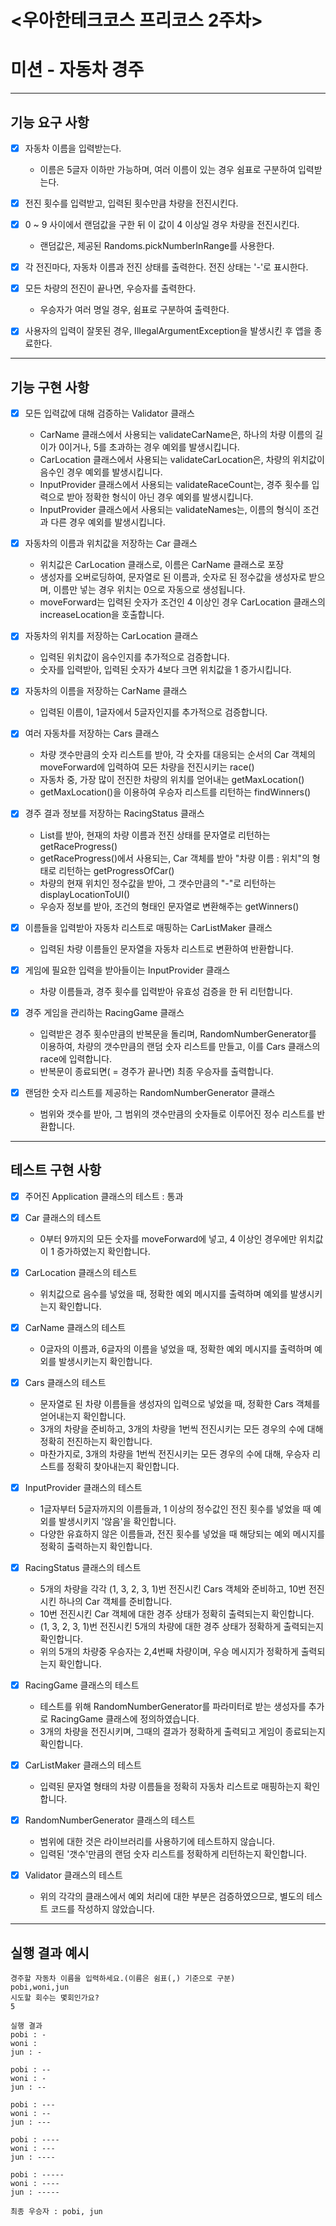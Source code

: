 # <우아한테크코스 프리코스 2주차>

# 미션 - 자동차 경주

---

## 기능 요구 사항

- [x] 자동차 이름을 입력받는다.
  - 이름은 5글자 이하만 가능하며, 여러 이름이 있는 경우 쉼표로 구분하여 입력받는다.

- [x] 전진 횟수를 입력받고, 입력된 횟수만큼 차량을 전진시킨다.

- [x] 0 ~ 9 사이에서 랜덤값을 구한 뒤 이 값이 4 이상일 경우 차량을 전진시킨다.
  - 랜덤값은, 제공된 Randoms.pickNumberInRange를 사용한다.
  
- [x] 각 전진마다, 자동차 이름과 전진 상태를 출력한다. 전진 상태는 '-'로 표시한다.

- [x] 모든 차량의 전진이 끝나면, 우승자를 출력한다.
  - 우승자가 여러 명일 경우, 쉼표로 구분하여 출력한다. 

- [x] 사용자의 입력이 잘못된 경우, IllegalArgumentException을 발생시킨 후 앱을 종료한다.

---

## 기능 구현 사항

- [x] 모든 입력값에 대해 검증하는 Validator 클래스
  - CarName 클래스에서 사용되는 validateCarName은, 하나의 차량 이름의 길이가 0이거나, 5를 초과하는 경우 예외를 발생시킵니다.
  - CarLocation 클래스에서 사용되는 validateCarLocation은, 차량의 위치값이 음수인 경우 예외를 발생시킵니다.
  - InputProvider 클래스에서 사용되는 validateRaceCount는, 경주 횟수를 입력으로 받아 정확한 형식이 아닌 경우 예외를 발생시킵니다.
  - InputProvider 클래스에서 사용되는 validateNames는, 이름의 형식이 조건과 다른 경우 예외를 발생시킵니다.
  

- [x] 자동차의 이름과 위치값을 저장하는 Car 클래스
  - 위치값은 CarLocation 클래스로, 이름은 CarName 클래스로 포장
  - 생성자를 오버로딩하여, 문자열로 된 이름과, 숫자로 된 정수값을 생성자로 받으며, 이름만 넣는 경우 위치는 0으로 자동으로 생성됩니다.
  - moveForward는 입력된 숫자가 조건인 4 이상인 경우 CarLocation 클래스의 increaseLocation을 호출합니다.
  

- [x] 자동차의 위치를 저장하는 CarLocation 클래스 
  - 입력된 위치값이 음수인지를 추가적으로 검증합니다.
  - 숫자를 입력받아, 입력된 숫자가 4보다 크면 위치값을 1 증가시킵니다.


- [x] 자동차의 이름을 저장하는 CarName 클래스
  - 입력된 이름이, 1글자에서 5글자인지를 추가적으로 검증합니다.


- [x] 여러 자동차를 저장하는 Cars 클래스
  - 차량 갯수만큼의 숫자 리스트를 받아, 각 숫자를 대응되는 순서의 Car 객체의 moveForward에 입력하여 모든 차량을 전진시키는 race()
  - 자동차 중, 가장 많이 전진한 차량의 위치를 얻어내는 getMaxLocation() 
  - getMaxLocation()을 이용하여 우승자 리스트를 리턴하는 findWinners() 
  

- [x] 경주 결과 정보를 저장하는 RacingStatus 클래스
  - List<Car>를 받아, 현재의 차량 이름과 전진 상태를 문자열로 리턴하는 getRaceProgress() 
  - getRaceProgress()에서 사용되는, Car 객체를 받아 "차량 이름 : 위치"의 형태로 리턴하는 getProgressOfCar()
  - 차량의 현재 위치인 정수값을 받아, 그 갯수만큼의 "-"로 리턴하는 displayLocationToUI()
  - 우승자 정보를 받아, 조건의 형태인 문자열로 변환해주는 getWinners()


- [x] 이름들을 입력받아 자동차 리스트로 매핑하는 CarListMaker 클래스
  - 입력된 차량 이름들인 문자열을 자동차 리스트로 변환하여 반환합니다.

  
- [x] 게임에 필요한 입력을 받아들이는 InputProvider 클래스
  - 차량 이름들과, 경주 횟수를 입력받아 유효성 검증을 한 뒤 리턴합니다.
  

- [x] 경주 게임을 관리하는 RacingGame 클래스
  - 입력받은 경주 횟수만큼의 반복문을 돌리며,
    RandomNumberGenerator를 이용하여, 차량의 갯수만큼의 랜덤 숫자 리스트를 만들고, 이를 Cars 클래스의 race에 입력합니다.
  - 반복문이 종료되면( = 경주가 끝나면) 최종 우승자를 출력합니다.


- [x] 랜덤한 숫자 리스트를 제공하는 RandomNumberGenerator 클래스
  - 범위와 갯수를 받아, 그 범위의 갯수만큼의 숫자들로 이루어진 정수 리스트를 반환합니다.

---

## 테스트 구현 사항
- [x] 주어진 Application 클래스의 테스트 : 통과

- [x] Car 클래스의 테스트
  - 0부터 9까지의 모든 숫자를 moveForward에 넣고, 4 이상인 경우에만 위치값이 1 증가하였는지 확인합니다.


- [x] CarLocation 클래스의 테스트
  - 위치값으로 음수를 넣었을 때, 정확한 예외 메시지를 출력하며 예외를 발생시키는지 확인합니다.


- [x] CarName 클래스의 테스트
  - 0글자의 이름과, 6글자의 이름을 넣었을 때, 정확한 예외 메시지를 출력하며 예외를 발생시키는지 확인합니다.


- [x] Cars 클래스의 테스트
  - 문자열로 된 차량 이름들을 생성자의 입력으로 넣었을 때, 정확한 Cars 객체를 얻어내는지 확인합니다.
  - 3개의 차량을 준비하고, 3개의 차량을 1번씩 전진시키는 모든 경우의 수에 대해 정확히 전진하는지 확인합니다.
  - 마찬가지로, 3개의 차량을 1번씩 전진시키는 모든 경우의 수에 대해, 우승자 리스트를 정확히 찾아내는지 확인합니다.


- [x] InputProvider 클래스의 테스트
  - 1글자부터 5글자까지의 이름들과, 1 이상의 정수값인 전진 횟수를 넣었을 때 예외를 발생시키지 '않음'을 확인합니다.
  - 다양한 유효하지 않은 이름들과, 전진 횟수를 넣었을 때 해당되는 예외 메시지를 정확히 출력하는지 확인합니다. 


- [x] RacingStatus 클래스의 테스트
  - 5개의 차량을 각각 (1, 3, 2, 3, 1)번 전진시킨 Cars 객체와 준비하고, 10번 전진시킨 하나의 Car 객체를 준비합니다.
  - 10번 전진시킨 Car 객체에 대한 경주 상태가 정확히 출력되는지 확인합니다.
  - (1, 3, 2, 3, 1)번 전진시킨 5개의 차량에 대한 경주 상태가 정확하게 출력되는지 확인합니다.
  - 위의 5개의 차량중 우승자는 2,4번째 차량이며, 우승 메시지가 정확하게 출력되는지 확인합니다.


- [x] RacingGame 클래스의 테스트
  - 테스트를 위해 RandomNumberGenerator를 파라미터로 받는 생성자를 추가로 RacingGame 클래스에 정의하였습니다.
  - 3개의 차량을 전진시키며, 그때의 결과가 정확하게 출력되고 게임이 종료되는지 확인합니다.


- [x] CarListMaker 클래스의 테스트
  - 입력된 문자열 형태의 차량 이름들을 정확히 자동차 리스트로 매핑하는지 확인합니다.


- [x] RandomNumberGenerator 클래스의 테스트
  - 범위에 대한 것은 라이브러리를 사용하기에 테스트하지 않습니다.
  - 입력된 '갯수'만큼의 랜덤 숫자 리스트를 정확하게 리턴하는지 확인합니다.


- [x] Validator 클래스의 테스트
  - 위의 각각의 클래스에서 예외 처리에 대한 부분은 검증하였으므로, 별도의 테스트 코드를 작성하지 않았습니다.

---

## 실행 결과 예시
    경주할 자동차 이름을 입력하세요.(이름은 쉼표(,) 기준으로 구분)
    pobi,woni,jun
    시도할 회수는 몇회인가요?
    5
    
    실행 결과
    pobi : -
    woni :
    jun : -
    
    pobi : --
    woni : -
    jun : --
    
    pobi : ---
    woni : --
    jun : ---
    
    pobi : ----
    woni : ---
    jun : ----
    
    pobi : -----
    woni : ----
    jun : -----
    
    최종 우승자 : pobi, jun